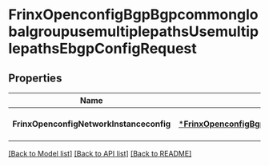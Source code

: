 # FrinxOpenconfigBgpBgpcommonglobalgroupusemultiplepathsUsemultiplepathsEbgpConfigRequest

## Properties
Name | Type | Description | Notes
------------ | ------------- | ------------- | -------------
**FrinxOpenconfigNetworkInstanceconfig** | [***FrinxOpenconfigBgpBgpcommonglobalgroupusemultiplepathsUsemultiplepathsEbgpConfig**](frinx.openconfig.bgp.bgpcommonglobalgroupusemultiplepaths.usemultiplepaths.ebgp.Config.md) |  | [optional] [default to null]

[[Back to Model list]](../README.md#documentation-for-models) [[Back to API list]](../README.md#documentation-for-api-endpoints) [[Back to README]](../README.md)


